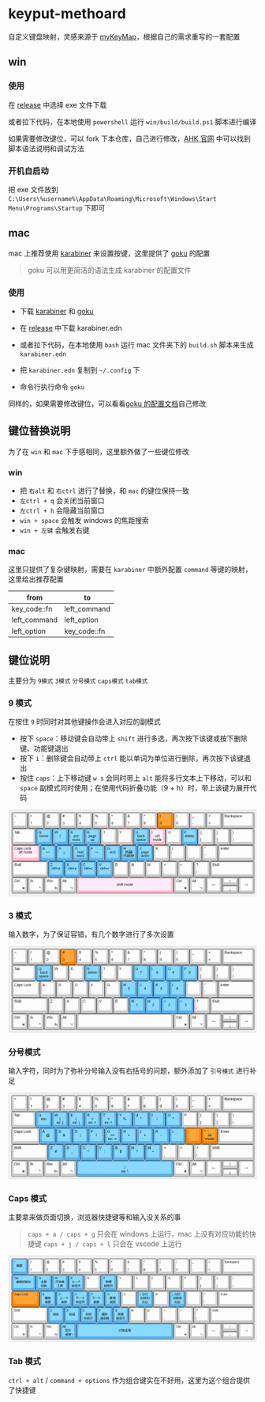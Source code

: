 # keyput-methoard

自定义键盘映射，灵感来源于 [myKeyMap](https://github.com/xianyukang/MyKeymap)，根据自己的需求重写的一套配置

## win

### 使用

在 [release](https://github.com/shaddollxz/keyput-methoard/blob/main/releases) 中选择 exe 文件下载

或者拉下代码，在本地使用 `powershell` 运行 `win/build/build.ps1` 脚本进行编译

如果需要修改键位，可以 fork 下本仓库，自己进行修改，[AHK 官网](https://www.autohotkey.com) 中可以找到脚本语法说明和调试方法

### 开机自启动

把 exe 文件放到 `C:\Users\%username%\AppData\Roaming\Microsoft\Windows\Start Menu\Programs\Startup` 下即可

## mac

mac 上推荐使用 [karabiner](https://karabiner-elements.pqrs.org/) 来设置按键，这里提供了 [goku](https://github.com/yqrashawn/GokuRakuJoudo/tree/master) 的配置

> goku 可以用更简洁的语法生成 karabiner 的配置文件

### 使用

- 下载 [karabiner](https://karabiner-elements.pqrs.org/) 和 [goku](https://github.com/yqrashawn/GokuRakuJoudo/tree/master)

- 在 [release](https://github.com/shaddollxz/keyput-methoard/blob/main/releases) 中下载 karabiner.edn

- 或者拉下代码，在本地使用 `bash` 运行 mac 文件夹下的 `build.sh` 脚本来生成 `karabiner.edn`

- 把 `karabiner.edn` 复制到 `~/.config` 下

- 命令行执行命令 `goku`

同样的，如果需要修改键位，可以看看[goku 的配置文档](https://github.com/yqrashawn/GokuRakuJoudo/blob/master/tutorial.md)自己修改

## 键位替换说明

为了在 `win` 和 `mac` 下手感相同，这里额外做了一些键位修改

### win

- 把 `右alt` 和 `右ctrl` 进行了替换，和 `mac` 的键位保持一致
- `左ctrl + q` 会关闭当前窗口
- `左ctrl + h` 会隐藏当前窗口
- `win + space` 会触发 windows 的焦距搜索
- `win + 左键` 会触发右键

### mac

这里只提供了复杂键映射，需要在 `karabiner` 中额外配置 `command` 等键的映射，这里给出推荐配置

| from         | to           |
| ------------ | ------------ |
| key_code::fn | left_command |
| left_command | left_option  |
| left_option  | key_code::fn |

## 键位说明

主要分为 `9模式` `3模式` `分号模式` `caps模式` `tab模式`

### 9 模式

在按住 `9` 时同时对其他键操作会进入对应的副模式

- 按下 `space`：移动键会自动带上 `shift` 进行多选，再次按下该键或按下删除键、功能键退出
- 按下 `i`：删除键会自动带上 `ctrl` 能以单词为单位进行删除，再次按下该键退出
- 按住 `caps`：上下移动键 `w s` 会同时带上 `alt` 能将多行文本上下移动，可以和 `space` 副模式同时使用；在使用代码折叠功能（9 + h）时，带上该键为展开代码

![mode_9](/keyboard-map/mode_9.png)

### 3 模式

输入数字，为了保证容错，有几个数字进行了多次设置

![mode_3](/keyboard-map/mode_3.png)

### 分号模式

输入字符，同时为了弥补分号输入没有右括号的问题，额外添加了 `引号模式` 进行补足

![mode_semi](/keyboard-map/mode_semi.png)

### Caps 模式

主要拿来做页面切换，浏览器快捷键等和输入没关系的事

> `caps + a / caps + g` 只会在 windows 上运行，mac 上没有对应功能的快捷键
> `caps + j / caps + l` 只会在 vscode 上运行

![mode_caps](/keyboard-map/mode_caps.png)

### Tab 模式

`ctrl + alt` / `command + options` 作为组合键实在不好用，这里为这个组合提供了快捷键
